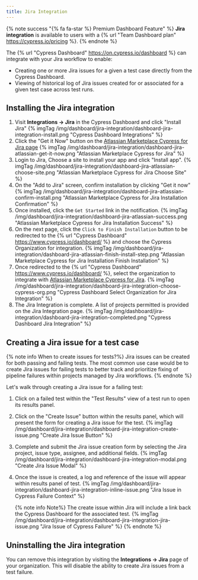 ```yaml
---
title: Jira Integration
---
```


{% note success "{% fa fa-star %} Premium Dashboard Feature" %}
**Jira integration** is available to users with a {% url "Team Dashboard plan" https://cypress.io/pricing %}.
{% endnote %}

The {% url "Cypress Dashboard" https://on.cypress.io/dashboard %} can integrate with your Jira workflow to enable:

- Creating one or more Jira issues for a given a test case directly from the Cypress Dashboard.
- Viewing of historical log of Jira issues created for or associated for a given test case across test runs.

## Installing the Jira integration

1. Visit **Integrations → Jira** in the Cypress Dashboard and click "Install Jira"
   {% imgTag /img/dashboard/jira-integration/dashboard-jira-integration-install.png "Cypress Dashboard Integrations" %}
2. Click the "Get it Now" button on the [Atlassian Marketplace Cypress for Jira page](https://marketplace.atlassian.com/apps/1224341/cypress-for-jira?hosting=cloud&tab=overview)
   {% imgTag /img/dashboard/jira-integration/dashboard-jira-atlassian-get-it-now.png "Atlassian Marketplace Cypress for Jira" %}
3. Login to Jira, Choose a site to install your app and click "Install app".
   {% imgTag /img/dashboard/jira-integration/dashboard-jira-atlassian-choose-site.png "Atlassian Marketplace Cypress for Jira Choose Site" %}
4. On the "Add to Jira" screen, confirm installation by clicking "Get it now"
   {% imgTag /img/dashboard/jira-integration/dashboard-jira-atlassian-confirm-install.png "Atlassian Marketplace Cypress for Jira Installation Confirmation" %}
5. Once installed, click the `Get Started` link in the notification.
   {% imgTag /img/dashboard/jira-integration/dashboard-jira-atlassian-success.png "Atlassian Marketplace Cypress for Jira Installation Success" %}
6. On the next page, click the `Click to Finish Installation` button to be redirected to the {% url "Cypress Dashboard" https://www.cypress.io/dashboard/ %} and choose the Cypress Organization for integration.
   {% imgTag /img/dashboard/jira-integration/dashboard-jira-atlassian-finish-install-step.png "Atlassian Marketplace Cypress for Jira Installation Finish Installation" %}
7. Once redirected to the {% url "Cypress Dashboard" https://www.cypress.io/dashboard/ %}, select the organization to integrate with [Atlassian Marketplace Cypress for Jira](https://marketplace.atlassian.com/apps/1224341/cypress-for-jira?hosting=cloud&tab=overview).
   {% imgTag /img/dashboard/jira-integration/dashboard-jira-integration-choose-cypress-org.png "Cypress Dashboard Select Organization for Jira Integration" %}
8. The Jira Integration is complete. A list of projects permitted is provided on the Jira Integration page.
   {% imgTag /img/dashboard/jira-integration/dashboard-jira-integration-completed.png "Cypress Dashboard Jira Integration" %}

## Creating a Jira issue for a test case

{% note info When to create issues for tests?%}
Jira issues can be created for both passing and failing tests. The most common use case would be to create Jira issues for failing tests to better track and prioritize fixing of pipeline failures within projects managed by Jira workflows.
{% endnote %}

Let's walk through creating a Jira issue for a failing test:

1. Click on a failed test within the "Test Results" view of a test run to open its results panel.

2. Click on the "Create Issue" button within the results panel, which will present the form for creating a Jira issue for the test.
   {% imgTag /img/dashboard/jira-integration/dashboard-jira-integration-create-issue.png "Create Jira Issue Button" %}

3. Complete and submit the Jira issue creation form by selecting the Jira project, issue type, assignee, and additional fields.
   {% imgTag /img/dashboard/jira-integration/dashboard-jira-integration-modal.png "Create Jira Issue Modal" %}

4. Once the issue is created, a log and reference of the issue will appear within results panel of test.
   {% imgTag /img/dashboard/jira-integration/dashboard-jira-integration-inline-issue.png "Jira Issue in Cypress Failure Context" %}

   {% note info Note%}
   The create issue within Jira will include a link back the Cypress Dashboard for the associated test.
   {% imgTag /img/dashboard/jira-integration/dashboard-jira-integration-jira-issue.png "Jira Issue of Cypress Failure" %}
   {% endnote %}

## Uninstalling the Jira integration

You can remove this integration by visiting the **Integrations → Jira** page of your organization. This will disable the ability to create Jira issues from a test failure.

